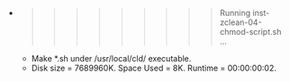 * >>>>>>>>> Running inst-zclean-04-chmod-script.sh ...
  * Make *.sh under /usr/local/cld/ executable.
  * Disk size = 7689960K. Space Used = 8K. Runtime = 00:00:00:02.
